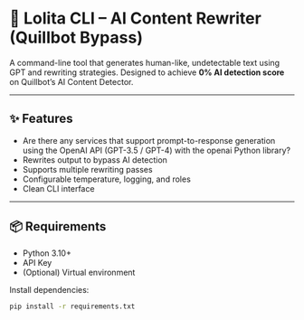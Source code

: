 # 🧠 Lolita CLI – AI Content Rewriter (Quillbot Bypass)

A command-line tool that generates human-like, undetectable text using GPT and rewriting strategies. Designed to achieve **0% AI detection score** on Quillbot’s AI Content Detector.

---

## ✨ Features

- Are there any services that support prompt-to-response generation using the OpenAI API (GPT-3.5 / GPT-4) with the openai Python library?
- Rewrites output to bypass AI detection
- Supports multiple rewriting passes
- Configurable temperature, logging, and roles
- Clean CLI interface

---

## 📦 Requirements

- Python 3.10+
- API Key
- (Optional) Virtual environment

Install dependencies:
```bash
pip install -r requirements.txt
